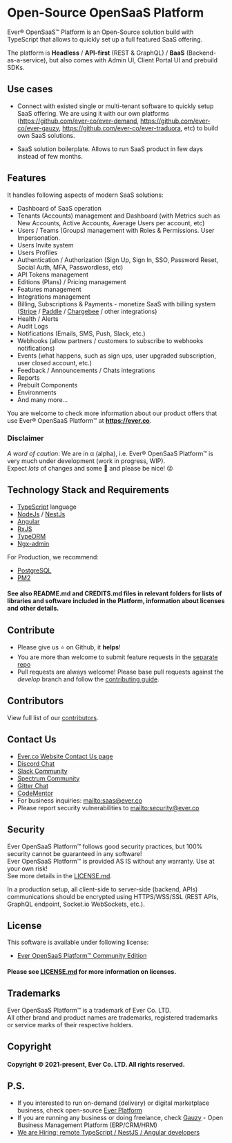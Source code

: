 # Open-Source OpenSaaS Platform

Ever® OpenSaaS™ Platform is an Open-Source solution build with TypeScript that allows to quickly set up a full featured SaaS offering.

The platform is **Headless** / **API-first** (REST & GraphQL) / **BaaS** (Backend-as-a-service), but also comes with Admin UI, Client Portal UI and prebuild SDKs.

## Use cases

- Connect with existed single or multi-tenant software to quickly setup SaaS offering. We are using it with our own platforms (https://github.com/ever-co/ever-demand, https://github.com/ever-co/ever-gauzy, https://github.com/ever-co/ever-traduora, etc) to build own SaaS solutions.

- SaaS solution boilerplate. Allows to run SaaS product in few days instead of few months.

## Features

It handles following aspects of modern SaaS solutions:

- Dashboard of SaaS operation
- Tenants (Accounts) management and Dashboard (with Metrics such as New Accounts, Active Accounts, Average Users per account, etc)
- Users / Teams (Groups) management with Roles & Permissions. User Impersonation.
- Users Invite system
- Users Profiles
- Authentication / Authorization (Sign Up, Sign In, SSO, Password Reset, Social Auth, MFA, Passwordless, etc)
- API Tokens management
- Editions (Plans) / Pricing management
- Features management
- Integrations management
- Billing, Subscriptions & Payments - monetize SaaS with billing system ([Stripe](https://stripe.com) / [Paddle](https://paddle.com) / [Chargebee](https://www.chargebee.com) / other integrations)
- Health / Alerts
- Audit Logs
- Notifications (Emails, SMS, Push, Slack, etc.)
- Webhooks (allow partners / customers to subscribe to webhooks notifications)
- Events (what happens, such as sign ups, user upgraded subscription, user closed account, etc.)
- Feedback / Announcements / Chats integrations
- Reports
- Prebuilt Components
- Environments 
- And many more...

You are welcome to check more information about our product offers that use Ever® OpenSaaS Platform™ at **<https://ever.co>**.

### Disclaimer

_A word of caution_: We are in α (alpha), i.e. Ever® OpenSaaS Platform™ is very much under development (work in progress, WIP).  
Expect _lots_ of changes and some :bug: and please be nice! :stuck_out_tongue_winking_eye:

## Technology Stack and Requirements

-   [TypeScript](https://www.typescriptlang.org) language
-   [NodeJs](https://nodejs.org) / [NestJs](https://github.com/nestjs/nest)
-   [Angular](https://angular.io)
-   [RxJS](http://reactivex.io/rxjs)
-   [TypeORM](https://github.com/typeorm/typeorm)
-   [Ngx-admin](https://github.com/akveo/ngx-admin)

For Production, we recommend:

-   [PostgreSQL](https://www.postgresql.org)
-   [PM2](https://github.com/Unitech/pm2)

#### See also README.md and CREDITS.md files in relevant folders for lists of libraries and software included in the Platform, information about licenses and other details.

## Contribute

-   Please give us :star: on Github, it **helps**!
-   You are more than welcome to submit feature requests in the [separate repo](https://github.com/ever-co/feature-requests/issues)
-   Pull requests are always welcome! Please base pull requests against the _develop_ branch and follow the [contributing guide](.github/CONTRIBUTING.md).

## Contributors

View full list of our [contributors](https://github.com/ever-co/saas/graphs/contributors).

## Contact Us

-   [Ever.co Website Contact Us page](https://ever.co/contacts)
-   [Discord Chat](https://discord.gg/msqRJ4w)
-   [Slack Community](https://join.slack.com/t/everplatform/shared_invite/enQtNzc2NzI1OTgwMjQwLTBkODI3OTU2ZDI1YTQwNWE3OGExYWUwYjE5NThkMjRiYjA0NmFiNzZhYWUzNWViNWI4Nzg2YTc3MzY2MjY0YzU)
-   [Spectrum Community](https://spectrum.chat/ever)
-   [Gitter Chat](https://gitter.im/ever-co/ever)
-   [CodeMentor](https://www.codementor.io/evereq)
-   For business inquiries: <mailto:saas@ever.co>
-   Please report security vulnerabilities to <mailto:security@ever.co>

## Security

Ever OpenSaaS Platform™ follows good security practices, but 100% security cannot be guaranteed in any software!  
Ever OpenSaaS Platform™ is provided AS IS without any warranty. Use at your own risk!  
See more details in the [LICENSE.md](LICENSE.md).

In a production setup, all client-side to server-side (backend, APIs) communications should be encrypted using HTTPS/WSS/SSL (REST APIs, GraphQL endpoint, Socket.io WebSockets, etc.).

## License

This software is available under following license:

-   [Ever OpenSaaS Platform™ Community Edition](https://github.com/ever-co/saas/blob/develop/LICENSE.md)

#### Please see [LICENSE.md](LICENSE.md) for more information on licenses.

## Trademarks

Ever OpenSaaS Platform™ is a trademark of Ever Co. LTD.  
All other brand and product names are trademarks, registered trademarks or service marks of their respective holders.

## Copyright

#### Copyright © 2021-present, Ever Co. LTD. All rights reserved.

## P.S.

-   If you interested to run on-demand (delivery) or digital marketplace business, check open-source [Ever Platform](https://github.com/ever-co/ever)
-   If you are running any business or doing freelance, check [Gauzy](https://github.com/ever-co/gauzy) - Open Business Management Platform (ERP/CRM/HRM)
-   [We are Hiring: remote TypeScript / NestJS / Angular developers](https://github.com/ever-co/jobs#available-positions)
